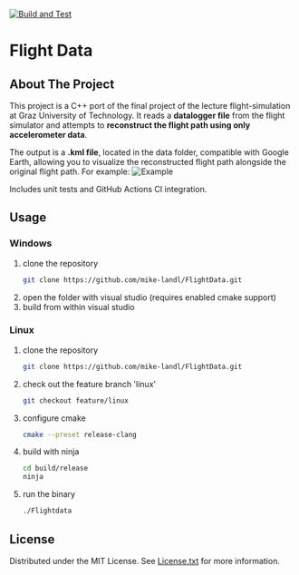 [![Build and Test](https://github.com/mike-landl/FlightSim/actions/workflows/build-and-test.yml/badge.svg?branch=main)](https://github.com/mike-landl/FlightSim/actions/workflows/build-and-test.yml)
# Flight Data

## About The Project
This project is a C++ port of the final project of the lecture flight-simulation at Graz University of Technology.
It reads a **datalogger file** from the flight simulator and attempts to **reconstruct the flight path using only accelerometer data**.

The output is a **.kml file**, located in the data folder, compatible with Google Earth, allowing you to visualize the reconstructed flight path alongside the original flight path.
For example:
![Example](Example.PNG?raw=true "Example")

Includes unit tests and GitHub Actions CI integration.

## Usage

### Windows
1. clone the repository
    ```sh
    git clone https://github.com/mike-landl/FlightData.git
    ```
2. open the folder with visual studio (requires enabled cmake support)
3. build from within visual studio

### Linux
1. clone the repository
    ```sh
    git clone https://github.com/mike-landl/FlightData.git
    ```
2. check out the feature branch 'linux'
    ```sh
    git checkout feature/linux
    ```
3. configure cmake
    ```sh
    cmake --preset release-clang
    ```
4. build with ninja
    ```sh
    cd build/release
    ninja
    ```
5. run the binary
    ```sh
    ./Flightdata
    ```

## License

Distributed under the MIT License. See [License.txt](License.txt) for more information.